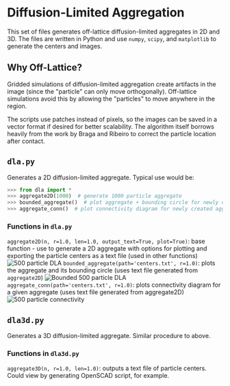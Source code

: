 # Diffusion-Limited Aggregation

This set of files generates off-lattice diffusion-limited aggregates in 2D and 3D. The files are written in Python and use `numpy`, `scipy`, and `matplotlib` to generate the centers and images.

## Why Off-Lattice?
Gridded simulations of diffusion-limited aggregation create artifacts in the image (since the "particle" can only move orthogonally). Off-lattice simulations avoid this by allowing the "particles" to move anywhere in the region.

The scripts use patches instead of pixels, so the images can be saved in a vector format if desired for better scalability. The algorithm itself borrows heavily from the work by Braga and Ribeiro to correct the particle location after contact.

## `dla.py`
Generates a 2D diffusion-limited aggregate. Typical use would be:
```python
>>> from dla import *
>>> aggregate2D(1000)  # generate 1000 particle aggregate
>>> bounded_aggregate()  # plot aggregate + bounding circle for newly created aggregate
>>> aggregate_conn()  # plot connectivity diagram for newly created aggregate
```

### Functions in `dla.py`
`aggregate2D(n, r=1.0, len=1.0, output_text=True, plot=True)`: base function - use to generate a 2D aggregate with options for plotting and exporting the particle centers as a text file (used in other functions)
![500 particle DLA](https://github.com/michlkallen/diffusion_limited_aggregation/blob/master/dla_500_particles.png)
`bounded_aggregate(path='centers.txt', r=1.0)`: plots the aggregate and its bounding circle (uses text file generated from `aggregate2D`)
![Bounded 500 particle DLA](https://github.com/michlkallen/diffusion_limited_aggregation/blob/master/dla_500_bounded.png)
`aggregate_conn(path='centers.txt', r=1.0)`: plots connectivity diagram for a given aggregate (uses text file generated from aggregate2D)
![500 particle connectivity](https://github.com/michlkallen/diffusion_limited_aggregation/blob/master/dla_500_connect.png)

## `dla3d.py`
Generates a 3D diffusion-limited aggregate. Similar procedure to above.

### Functions in `dla3d.py`
`aggregate3D(n, r=1.0, len=1.0)`: outputs a text file of particle centers. Could view by generating OpenSCAD script, for example.

